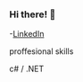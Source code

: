 ### Hi there! 👋

-[LinkedIn](https://www.linkedin.com/in/mateusz-franke-bb8aa4101/)

<p>proffesional skills</p>
c# / .NET 